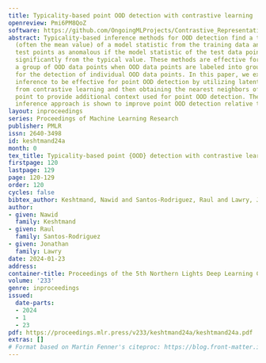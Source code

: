```yaml
---
title: Typicality-based point OOD detection with contrastive learning
openreview: Pmi6PM8QoZ
software: https://github.com/OngoingMLProjects/Contrastive_Representation_Uncertainty
abstract: Typicality-based inference methods for OOD detection find a typical value
  (often the mean value) of a model statistic from the training data and then flag
  test points as anomalous if the model statistic of the test data point deviates
  significantly from the typical value. These methods are effective for detecting
  a group of OOD data points when OOD data points are labeled into groups, but ineffective
  for the detection of individual OOD data points. In this paper, we extend typicality-based
  inference to be effective for point OOD detection by utilizing latent features learned
  from contrastive learning and then obtaining the nearest neighbors of a test data
  point to provide additional context used for point OOD detection. The typicality-based
  inference approach is shown to improve point OOD detection relative to several benchmarks.
layout: inproceedings
series: Proceedings of Machine Learning Research
publisher: PMLR
issn: 2640-3498
id: keshtmand24a
month: 0
tex_title: Typicality-based point {OOD} detection with contrastive learning
firstpage: 120
lastpage: 129
page: 120-129
order: 120
cycles: false
bibtex_author: Keshtmand, Nawid and Santos-Rodriguez, Raul and Lawry, Jonathan
author:
- given: Nawid
  family: Keshtmand
- given: Raul
  family: Santos-Rodriguez
- given: Jonathan
  family: Lawry
date: 2024-01-23
address:
container-title: Proceedings of the 5th Northern Lights Deep Learning Conference ({NLDL})
volume: '233'
genre: inproceedings
issued:
  date-parts:
  - 2024
  - 1
  - 23
pdf: https://proceedings.mlr.press/v233/keshtmand24a/keshtmand24a.pdf
extras: []
# Format based on Martin Fenner's citeproc: https://blog.front-matter.io/posts/citeproc-yaml-for-bibliographies/
---
```

